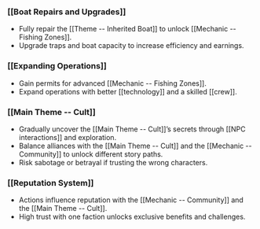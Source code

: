 ### [[Boat Repairs and Upgrades]]

- Fully repair the [[Theme -- Inherited Boat]] to unlock [[Mechanic -- Fishing Zones]].
- Upgrade traps and boat capacity to increase efficiency and earnings.

### [[Expanding Operations]]

- Gain permits for advanced [[Mechanic -- Fishing Zones]].
- Expand operations with better [[technology]] and a skilled [[crew]].

### [[Main Theme -- Cult]]

- Gradually uncover the [[Main Theme -- Cult]]’s secrets through [[NPC interactions]] and exploration.
- Balance alliances with the [[Main Theme -- Cult]] and the [[Mechanic -- Community]] to unlock different story paths.
- Risk sabotage or betrayal if trusting the wrong characters.

### [[Reputation System]]

- Actions influence reputation with the [[Mechanic -- Community]] and the [[Main Theme -- Cult]].
- High trust with one faction unlocks exclusive benefits and challenges.
